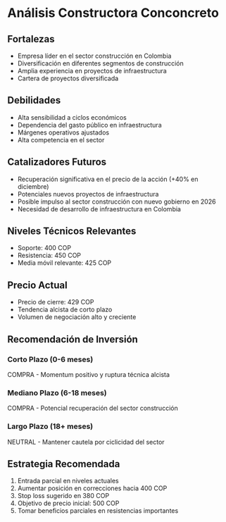 # Análisis Constructora Conconcreto

## Fortalezas

- Empresa líder en el sector construcción en Colombia
- Diversificación en diferentes segmentos de construcción
- Amplia experiencia en proyectos de infraestructura
- Cartera de proyectos diversificada

## Debilidades

- Alta sensibilidad a ciclos económicos
- Dependencia del gasto público en infraestructura
- Márgenes operativos ajustados
- Alta competencia en el sector

## Catalizadores Futuros

- Recuperación significativa en el precio de la acción (+40% en diciembre)
- Potenciales nuevos proyectos de infraestructura
- Posible impulso al sector construcción con nuevo gobierno en 2026
- Necesidad de desarrollo de infraestructura en Colombia

## Niveles Técnicos Relevantes

- Soporte: 400 COP
- Resistencia: 450 COP
- Media móvil relevante: 425 COP

## Precio Actual

- Precio de cierre: 429 COP
- Tendencia alcista de corto plazo
- Volumen de negociación alto y creciente

## Recomendación de Inversión

### Corto Plazo (0-6 meses)

COMPRA - Momentum positivo y ruptura técnica alcista

### Mediano Plazo (6-18 meses)

COMPRA - Potencial recuperación del sector construcción

### Largo Plazo (18+ meses)

NEUTRAL - Mantener cautela por ciclicidad del sector

## Estrategia Recomendada

1. Entrada parcial en niveles actuales
2. Aumentar posición en correcciones hacia 400 COP
3. Stop loss sugerido en 380 COP
4. Objetivo de precio inicial: 500 COP
5. Tomar beneficios parciales en resistencias importantes
